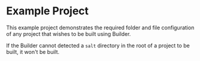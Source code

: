 # Example Project

This example project demonstrates the required folder and file configuration of any project that wishes to be built using Builder.

If the Builder cannot detected a `salt` directory in the root of a project to be built, it won't be built.
